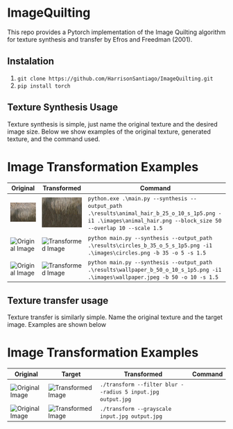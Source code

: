 # ImageQuilting

This repo provides a Pytorch implementation of the Image Quilting algorithm for texture synthesis and transfer by Efros and Freedman (2001). 

## Instalation
1) `git clone https://github.com/HarrisonSantiago/ImageQuilting.git`
2) `pip install torch`

## Texture Synthesis Usage

Texture synthesis is simple, just name the original texture and the desired image size. Below we show examples of the original texture, generated texture, and the command used. 

# Image Transformation Examples

| Original | Transformed | Command |
|----------|-------------|---------|
| ![Original Image](./images/animal_hair.png) | ![Transformed Image](./results/animal_hair_b_25_o_10_s_1p5.png) | `python.exe .\main.py --synthesis --output_path .\results\animal_hair_b_25_o_10_s_1p5.png -i1 .\images\animal_hair.png --block_size 50 --overlap 10 --scale 1.5` |
| ![Original Image](./images./circles.png) | ![Transformed Image](./results./circles_b_50_o_10_s_1p5.png) | `python main.py --synthesis --output_path .\results\circles_b_35_o_5_s_1p5.png -i1 .\images\circles.png -b 35 -o 5 -s 1.5` | 
| ![Original Image](./images./wallpaper.jpeg) | ![Transformed Image](./results./wallpaper_b_50_o_10_s_1p5.png) | `python main.py --synthesis --output_path .\results\wallpaper_b_50_o_10_s_1p5.png -i1 .\images\wallpaper.jpeg -b 50 -o 10 -s 1.5` | 





## Texture transfer usage

Texture transfer is similarly simple. Name the original texture and the target image. Examples are shown below

# Image Transformation Examples

| Original | Target | Transformed | Command |
|----------|-------------|-------------|---------|
| ![Original Image](path/to/original1.jpg) | ![Transformed Image](path/to/transformed1.jpg) | `./transform --filter blur --radius 5 input.jpg output.jpg` |
| ![Original Image](path/to/original2.jpg) | ![Transformed Image](path/to/transformed2.jpg) | `./transform --grayscale input.jpg output.jpg` |